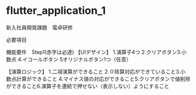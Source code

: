 # flutter_application_1

新入社員開発課題　電卓研修

必要項目

機能要件　Step1(赤字は必達)​
【UIデザイン】​
1.演算子4つ​
2.クリアボタン​
3.小数点​
4.イコールボタン​
5オリジナルボタン1つ（任意）​

【演算ロジック】​
1.二項演算ができること​
2.０除算対応ができていること​
3.小数点計算ができること​
4.マイナス値の対応ができること​
5.クリアボタンで値削除ができること​
6.演算子を連続で押せない（表示しない）ようにすること​

